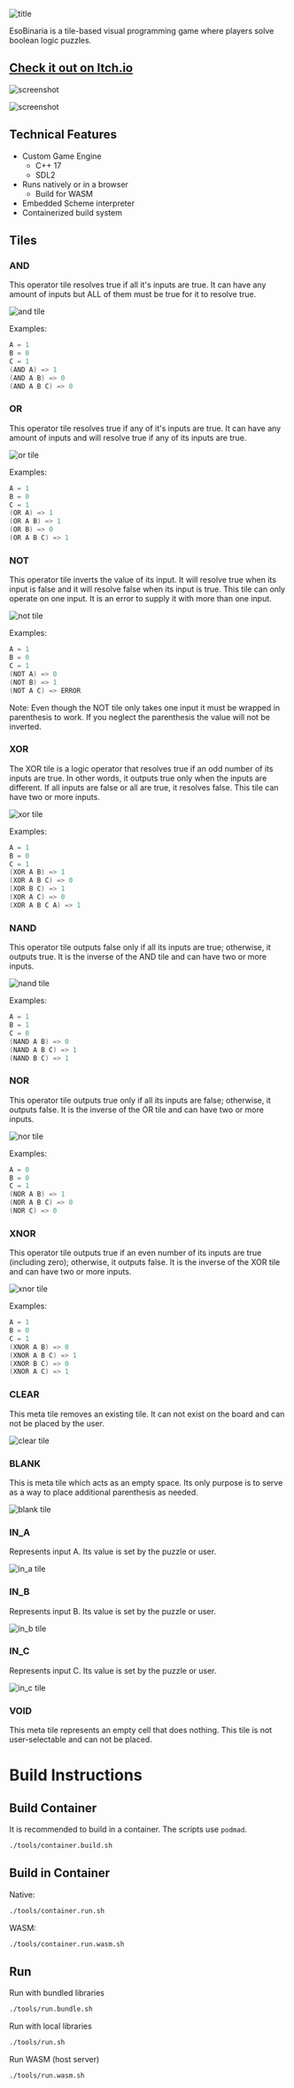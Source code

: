 ![title](https://raw.githubusercontent.com/matdombrock/EsoBinaria/refs/heads/master/asset_meta/itch-banner.png)

EsoBinaria is a tile-based visual programming game where players solve boolean logic puzzles. 

## [Check it out on Itch.io](https://replicat.itch.io/esobinaria)

![screenshot](https://raw.githubusercontent.com/matdombrock/EsoBinaria/refs/heads/master/asset_meta/screenshot/firstday.png)

![screenshot](https://raw.githubusercontent.com/matdombrock/EsoBinaria/refs/heads/master/asset_meta/screenshot/puzzle.png)

## Technical Features
- Custom Game Engine
    - C++ 17
    - SDL2
- Runs natively or in a browser
    - Build for WASM
- Embedded Scheme interpreter
- Containerized build system

## Tiles

### AND
This operator tile resolves true if all it's inputs are true. It can have any amount of inputs but ALL of them must be true for it to resolve true. 

![and tile](https://raw.githubusercontent.com/matdombrock/EsoBinaria/refs/heads/master/asset_meta/tiles/tile-and.png)

Examples:
```c
A = 1
B = 0
C = 1
(AND A) => 1
(AND A B) => 0
(AND A B C) => 0
```

### OR
This operator tile resolves true if any of it's inputs are true. It can have any amount of inputs and will resolve true if any of its inputs are true. 

![or tile](https://raw.githubusercontent.com/matdombrock/EsoBinaria/refs/heads/master/asset_meta/tiles/tile-or.png)

Examples:
```c
A = 1
B = 0
C = 1
(OR A) => 1
(OR A B) => 1
(OR B) => 0
(OR A B C) => 1
```

### NOT
This operator tile inverts the value of its input. It will resolve true when its input is false and it will resolve false when its input is true. This tile can only operate on one input. It is an error to supply it with more than one input. 

![not tile](https://raw.githubusercontent.com/matdombrock/EsoBinaria/refs/heads/master/asset_meta/tiles/tile-not.png)

Examples:
```c
A = 1
B = 0
C = 1
(NOT A) => 0
(NOT B) => 1
(NOT A C) => ERROR
```

Note: Even though the NOT tile only takes one input it must be wrapped in parenthesis to work. If you neglect the parenthesis the value will not be inverted.

### XOR
The XOR tile is a logic operator that resolves true if an odd number of its inputs are true. In other words, it outputs true only when the inputs are different. If all inputs are false or all are true, it resolves false. This tile can have two or more inputs.

![xor tile](https://raw.githubusercontent.com/matdombrock/EsoBinaria/refs/heads/master/asset_meta/tiles/tile-xor.png)

Examples:
```c
A = 1
B = 0
C = 1
(XOR A B) => 1
(XOR A B C) => 0
(XOR B C) => 1
(XOR A C) => 0
(XOR A B C A) => 1
```

### NAND
This operator tile outputs false only if all its inputs are true; otherwise, it outputs true. It is the inverse of the AND tile and can have two or more inputs.

![nand tile](https://raw.githubusercontent.com/matdombrock/EsoBinaria/refs/heads/master/asset_meta/tiles/tile-nand.png)

Examples:
```c
A = 1
B = 1
C = 0
(NAND A B) => 0
(NAND A B C) => 1
(NAND B C) => 1
```

### NOR
This operator tile outputs true only if all its inputs are false; otherwise, it outputs false. It is the inverse of the OR tile and can have two or more inputs.

![nor tile](https://raw.githubusercontent.com/matdombrock/EsoBinaria/refs/heads/master/asset_meta/tiles/tile-nor.png)

Examples:
```c
A = 0
B = 0
C = 1
(NOR A B) => 1
(NOR A B C) => 0
(NOR C) => 0
```

### XNOR
This operator tile outputs true if an even number of its inputs are true (including zero); otherwise, it outputs false. It is the inverse of the XOR tile and can have two or more inputs.

![xnor tile](https://raw.githubusercontent.com/matdombrock/EsoBinaria/refs/heads/master/asset_meta/tiles/tile-xnor.png)

Examples:
```c
A = 1
B = 0
C = 1
(XNOR A B) => 0
(XNOR A B C) => 1
(XNOR B C) => 0
(XNOR A C) => 1
```

### CLEAR
This meta tile removes an existing tile. It can not exist on the board and can not be placed by the user. 

![clear tile](https://raw.githubusercontent.com/matdombrock/EsoBinaria/refs/heads/master/asset_meta/tiles/tile-clear.png)

### BLANK
This is meta tile which acts as an empty space. Its only purpose is to serve as a way to place additional parenthesis as needed. 

![blank tile](https://raw.githubusercontent.com/matdombrock/EsoBinaria/refs/heads/master/asset_meta/tiles/tile-blank.png)

### IN_A
Represents input A. Its value is set by the puzzle or user.

![in_a tile](https://raw.githubusercontent.com/matdombrock/EsoBinaria/refs/heads/master/asset_meta/tiles/tile-ina.png)

### IN_B
Represents input B. Its value is set by the puzzle or user.

![in_b tile](https://raw.githubusercontent.com/matdombrock/EsoBinaria/refs/heads/master/asset_meta/tiles/tile-inb.png)

### IN_C
Represents input C. Its value is set by the puzzle or user.

![in_c tile](https://raw.githubusercontent.com/matdombrock/EsoBinaria/refs/heads/master/asset_meta/tiles/tile-inc.png)

### VOID
This meta tile represents an empty cell that does nothing. This tile is not user-selectable and can not be placed.

# Build Instructions

## Build Container
It is recommended to build in a container. The scripts use `podmad`.

```sh
./tools/container.build.sh
```

## Build in Container

Native:
```sh
./tools/container.run.sh
```

WASM:
```sh
./tools/container.run.wasm.sh
```

## Run

Run with bundled libraries
```sh
./tools/run.bundle.sh
```

Run with local libraries
```sh
./tools/run.sh
```

Run WASM (host server)
```sh
./tools/run.wasm.sh
```
